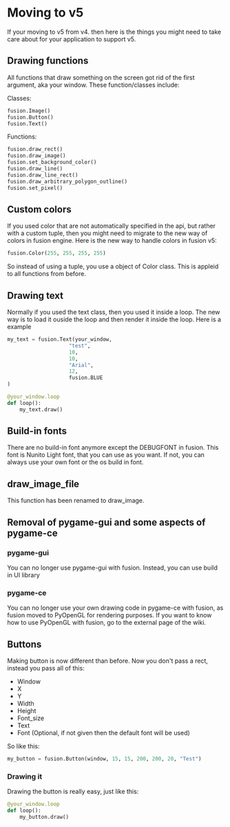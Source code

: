 # Moving to v5
If your moving to v5 from v4. then here is the things you might need to take care about for your application to support v5.

## Drawing functions
All functions that draw something on the screen got rid of the first argument, aka your window. These function/classes include:

Classes:
```python
fusion.Image()
fusion.Button()
fusion.Text()
```

Functions:
```python
fusion.draw_rect()
fusion.draw_image()
fusion.set_background_color()
fusion.draw_line()
fusion.draw_line_rect()
fusion.draw_arbitrary_polygon_outline()
fusion.set_pixel()
```

## Custom colors
If you used color that are not automatically specified in the api, but rather with a custom tuple, then you might need to migrate to the
new way of colors in fusion engine. Here is the new way to handle colors in fusion v5:
```python
fusion.Color(255, 255, 255, 255)
```
So instead of using a tuple, you use a object of Color class. This is appleid to all functions from before.

## Drawing text
Normally if you used the text class, then you used it inside a loop. The new way is to load it ouside the loop and then render it inside the loop. Here is a example
```python
my_text = fusion.Text(your_window,
                    "test", 
                    10,
                    10,
                    "Arial",
                    12,
                    fusion.BLUE
)

@your_window.loop
def loop():
    my_text.draw()
```

## Build-in fonts
There are no build-in font anymore except the DEBUGFONT in fusion. This font is Nunito Light font, that you can use as you want. If not, you can always use your own font or the os build in font.

## draw_image_file
This function has been renamed to draw_image.

## Removal of pygame-gui and some aspects of pygame-ce
### pygame-gui
You can no longer use pygame-gui with fusion. Instead, you can use build in UI library
### pygame-ce
You can no longer use your own drawing code in pygame-ce with fusion, as fusion moved to PyOpenGL for rendering purposes. If you want to know how to use PyOpenGL with fusion, go to the external page of the wiki.

## Buttons
Making button is now different than before. Now you don't pass a rect, instead you pass all of this:

 - Window
 - X
 - Y
 - Width
 - Height
 - Font_size
 - Text
 - Font (Optional, if not given then the default font will be used)

So like this:
```python
my_button = fusion.Button(window, 15, 15, 200, 200, 20, "Test")
```

### Drawing it
Drawing the button is really easy, just like this:

```python
@your_window.loop
def loop():
    my_button.draw()
```